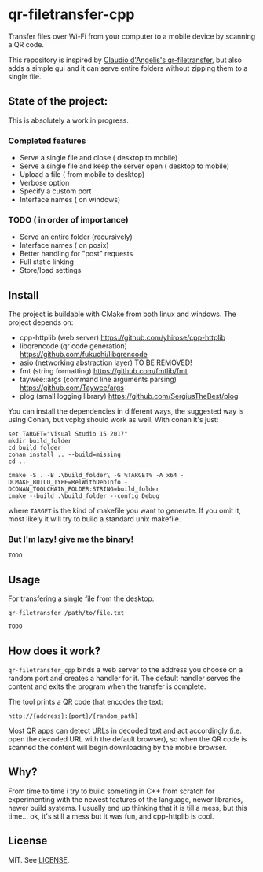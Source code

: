# qr-filetransfer-cpp

Transfer files over Wi-Fi from your computer to a mobile device by scanning a QR code.

This repository is inspired by [Claudio d'Angelis's qr-filetransfer](https://github.com/claudiodangelis/qr-filetransfer), but also adds a simple gui and it can serve entire folders without zipping them to a single file.

## State of the project:

This is absolutely a work in progress.

### Completed features
-   Serve a single file and close ( desktop to mobile)
-   Serve a single file and keep the server open ( desktop to mobile)
-   Upload a file ( from mobile to desktop)
-   Verbose option
-   Specify a custom port   
-   Interface names ( on windows)

### TODO ( in order of importance)
-   Serve an entire folder (recursively)
-   Interface names ( on posix)
-   Better handling for "post" requests
-   Full static linking
-   Store/load settings


## Install

The project is buildable with CMake from both linux and windows.
The project depends on:

- cpp-httplib (web server) https://github.com/yhirose/cpp-httplib
- libqrencode (qr code generation) https://github.com/fukuchi/libqrencode
- asio (networking abstraction layer)   TO BE REMOVED!
- fmt (string formatting) https://github.com/fmtlib/fmt
- taywee::args (command line arguments parsing) https://github.com/Taywee/args
- plog (small logging library) https://github.com/SergiusTheBest/plog

You can install the dependencies in different ways, the suggested way is using Conan, but vcpkg should work as well.
With conan it's just:

    set TARGET="Visual Studio 15 2017"
    mkdir build_folder
    cd build_folder
    conan install .. --build=missing
    cd ..

    cmake -S . -B .\build_folder\ -G %TARGET% -A x64 -DCMAKE_BUILD_TYPE=RelWithDebInfo -DCONAN_TOOLCHAIN_FOLDER:STRING=build_folder
    cmake --build .\build_folder --config Debug 

where `TARGET` is the kind of makefile you want to generate. If you omit it, most likely it will try to build a standard unix makefile.

### But I'm lazy! give me the binary!
    TODO

## Usage

For transfering a single file from the desktop:

    qr-filetransfer /path/to/file.txt

    TODO
## How does it work?

`qr-filetransfer_cpp` binds a web server to the address you choose on a random port and creates a handler for it. The default handler serves the content and exits the program when the transfer is complete.

The tool prints a QR code that encodes the text:

    http://{address}:{port}/{random_path}

Most QR apps can detect URLs in decoded text and act accordingly (i.e. open the decoded URL with the default browser), so when the QR code is scanned the content will begin downloading by the mobile browser.

## Why?

From time to time i try to build someting in C++ from scratch for experimenting with the newest features of the language, newer libraries, newer build systems.
I usually end up thinking that it is till a mess, but this time... ok, it's still a mess but it was fun, and cpp-httplib is cool.

## License

MIT. See [LICENSE](LICENSE).